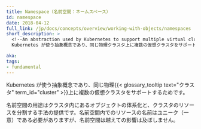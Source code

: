 ```yaml
---
title: Namespace（名前空間：ネームスペース）
id: namespace
date: 2018-04-12
full_link: /jp/docs/concepts/overview/working-with-objects/namespaces
short_description: >
  <!--An abstraction used by Kubernetes to support multiple virtual clusters on the same physical cluster.-->
  Kubernetes が使う抽象概念であり、同じ物理クラスタ上に複数の仮想クラスタをサポートするためです。

aka: 
tags:
- fundamental
---
```

 <!--An abstraction used by Kubernetes to support multiple virtual clusters on the same physical {{< glossary_tooltip text="cluster" term_id="cluster" >}}.-->
 Kubernetes が使う抽象概念であり、同じ物理{{< glossary_tooltip text="クラスタ" term_id="cluster" >}}上に複数の仮想クラスタをサポートするためです。

<!--more--> 

<!--
Namespaces are used to organize objects in a cluster and provide a way to divide cluster resources. Names of resources need to be unique within a namespace, but not across namespaces.
-->
名前空間の用途はクラスタ内にあるオブジェクトの体系化と、クラスタのリソースを分割する手法の提供です。名前空間内でのリソースの名前はユニーク（一意）である必要がありますが、名前空間は越えての影響は及ぼしません。